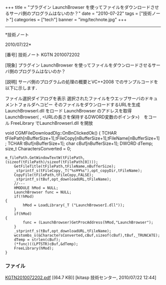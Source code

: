 ﻿+++
title = "プラグイン LaunchBrowser を使ってファイルをダウンロードさせるサーバ側のプログラムはないのか？"
date = "2010-07-22"
tags = ["技術ノート"]
categories = ["tech"]
banner = "img/technote.jpg"
+++

-----------------------------------------------------------------------------------------------------------------------------

*技術ノート

2010/07/22*


[番号]
技術ノート KGTN 2010072202

[現象]
プラグイン LaunchBrowser
を使ってファイルをダウンロードさせるサーバ側のプログラムはないのか？

[説明]
サーバ側のプログラムの処理の概要とVC++2008
でのサンプルコードを以下に示します．

ファイル選択ダイアログを表示
選択されたファイルをウエッブサーバのドキュメントフォルダへコピー
そのファイルをダウンロードするURLを生成
LaunchBrowserI.dll をロード
LaunchBrowser のアドレスを取得
LaunchBrowser( <URL>,
<URLの長さを保持するDWORD変数のポインタ>)　をコール
FreeLibrary でLaunchBrowserI.dll を開放

void CGMFileDownloadDlg::OnBnClickedOk() {
TCHAR
tFilePath[nBufferSize+1],tFileCopy[nBufferSize+1],tFileName[nBufferSize+1];
TCHAR tBuf[nBufferSize+1];
char cBuf[nBufferSize+1];
DWORD dTemp;
size_t CharactersConverted = 0;

    m_filePath.GetWindowTextW(tFilePath,(sizeof(tFilePath)/sizeof(tFilePath[0])));
        GetFileTitle(tFilePath,tFileName,nBufferSize);
        _stprintf_s(tFileCopy,_T("%s¥¥%s"),opt_copyDir,tFileName);
        CopyFile(tFilePath,tFileCopy,FALSE);
        _stprintf_s(tBuf,opt_downloadURL,tFileName);
        //---
        HMODULE hMod = NULL;
        LaunchBrowser func = NULL;
        if(!hMod)
    {
            hMod = LoadLibrary(_T ("LaunchBrowserI.dll"));
        }
        if(hMod)
    {
            func = (LaunchBrowser)GetProcAddress(hMod,"LaunchBrowser");
        }
        _stprintf_s(tBuf,opt_downloadURL,tFileName);
        wcstombs_s(&CharactersConverted,cBuf,sizeof(cBuf),tBuf,_TRUNCATE);
        dTemp = strlen(cBuf);
        (*func)((LPTSTR)cBuf,&dTemp);
        FreeLibrary(hMod);
    }


### ファイル

 
 


[KGTN2010072202.pdf](http://techreport.kitasp.net/attachments/download/236/KGTN2010072202.pdf)
 [(64.7 KB)] [kitasp 技術センター, 2010/07/22
12:44]


 


 

